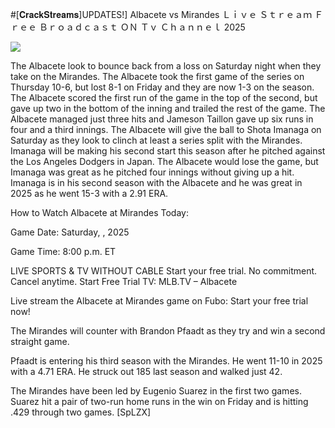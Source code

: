 #[𝐂𝐫𝐚𝐜𝐤𝐒𝐭𝐫𝐞𝐚𝐦𝐬]UPDATES!] Albacete vs Mirandes Ｌｉｖｅ Ｓｔｒｅａｍ Ｆｒｅｅ Ｂｒｏａｄｃａｓｔ ＯＮ Ｔｖ Ｃｈａｎｎｅｌ  2025  
  
  
[![](https://i.imgur.com/qSNzIqt.png)](https://movie.rssnews.media/pRdcAru.php)  
  
The Albacete look to bounce back from a loss on Saturday night when they take on the Mirandes. The Albacete took the first game of the series on Thursday 10-6, but lost 8-1 on Friday and they are now 1-3 on the season. The Albacete scored the first run of the game in the top of the second, but gave up two in the bottom of the inning and trailed the rest of the game. The Albacete managed just three hits and Jameson Taillon gave up six runs in four and a third innings. The Albacete will give the ball to Shota Imanaga on Saturday as they look to clinch at least a series split with the Mirandes. Imanaga will be making his second start this season after he pitched against the Los Angeles Dodgers in Japan. The Albacete would lose the game, but Imanaga was great as he pitched four innings without giving up a hit. Imanaga is in his second season with the Albacete and he was great in 2025 as he went 15-3 with a 2.91 ERA.

How to Watch Albacete at Mirandes Today:

Game Date: Saturday, , 2025

Game Time: 8:00 p.m. ET

LIVE SPORTS & TV WITHOUT CABLE
Start your free trial. No commitment. Cancel anytime.
Start Free Trial
TV: MLB.TV – Albacete

Live stream the Albacete at Mirandes game on Fubo: Start your free trial now!

The Mirandes will counter with Brandon Pfaadt as they try and win a second straight game.

Pfaadt is entering his third season with the Mirandes. He went 11-10 in 2025 with a 4.71 ERA. He struck out 185 last season and walked just 42.

The Mirandes have been led by Eugenio Suarez in the first two games. Suarez hit a pair of two-run home runs in the win on Friday and is hitting .429 through two games. [SpLZX]
